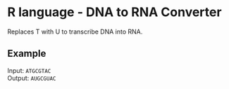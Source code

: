 # R language - DNA to RNA Converter

Replaces T with U to transcribe DNA into RNA.

## Example

Input: `ATGCGTAC`  
Output: `AUGCGUAC`
